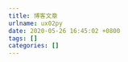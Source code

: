 ```yaml
---
title: 博客文章
urlname: ux02py
date: 2020-05-26 16:45:02 +0800
tags: []
categories: []
---
```


<!doctype html><div data-lake-element="root" class="lake-engine lake-typography-traditional" data-parser-by="lake2html"></div>
